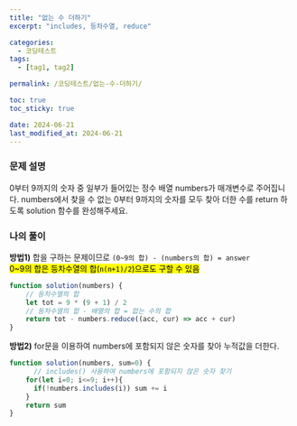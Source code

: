 ```yaml
---
title: "없는 수 더하기"
excerpt: "includes, 등차수열, reduce"

categories:
  - 코딩테스트
tags:
  - [tag1, tag2]

permalink: /코딩테스트/없는-수-더하기/

toc: true
toc_sticky: true

date: 2024-06-21
last_modified_at: 2024-06-21
---
```

### 문제 설명
0부터 9까지의 숫자 중 일부가 들어있는 정수 배열 numbers가 매개변수로 주어집니다. numbers에서 찾을 수 없는 0부터 9까지의 숫자를 모두 찾아 더한 수를 return 하도록 solution 함수를 완성해주세요.

### 나의 풀이
**방법1)** 합을 구하는 문제이므로 `(0~9의 합) - (numbers의 합) = answer`<br>
<mark>0~9의 합은 등차수열의 합(`n(n+1)/2`)으로도 구할 수 있음<mark/>

```jsx
function solution(numbers) {
    // 등차수열의 합
    let tot = 9 * (9 + 1) / 2
    // 등차수열의 합 - 배열의 합 = 없는 수의 합
    return tot - numbers.reduce((acc, cur) => acc + cur)
}
```

**방법2)** for문을 이용하여 numbers에 포함되지 않은 숫자를 찾아 누적값을 더한다.

```jsx
function solution(numbers, sum=0) {
	  // includes() 사용하여 numbers에 포함되지 않은 숫자 찾기
    for(let i=0; i<=9; i++){
      if(!numbers.includes(i)) sum += i
    }
    return sum
}
```


